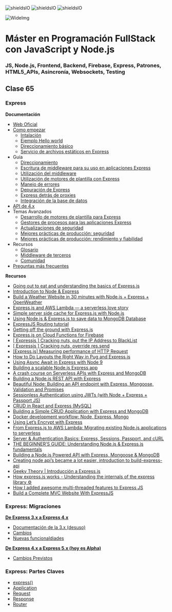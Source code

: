![shieldsIO](https://img.shields.io/github/issues/Fictizia/Master-en-programacion-fullstack-con-JavaScript-y-Node.js_ed3.svg)
![shieldsIO](https://img.shields.io/github/forks/Fictizia/Master-en-programacion-fullstack-con-JavaScript-y-Node.js_ed3.svg)
![shieldsIO](https://img.shields.io/github/stars/Fictizia/Master-en-programacion-fullstack-con-JavaScript-y-Node.js_ed3.svg)

![WideImg](http://fictizia.com/img/github/Fictizia-plan-estudios-github.jpg)

# Máster en Programación FullStack con JavaScript y Node.js
### JS, Node.js, Frontend, Backend, Firebase, Express, Patrones, HTML5_APIs, Asincronía, Websockets, Testing

## Clase 65

### Express

**Documentación**
- [Web Oficial](http://expressjs.com/es/)
- [Como empezar](http://expressjs.com/es/starter/installing.html)
  - [Intalación](http://expressjs.com/es/starter/installing.html)
  - [Ejemplo Hello world](http://expressjs.com/es/starter/hello-world.html)
  - [Direccionamiento básico](http://expressjs.com/es/starter/basic-routing.html)
  - [Servicio de archivos estáticos en Express](http://expressjs.com/es/starter/static-files.html)
- Guía
  - [Direccionamiento](http://expressjs.com/es/guide/routing.html)
  - [Escritura de middleware para su uso en aplicaciones Express](http://expressjs.com/es/guide/writing-middleware.html)
  - [Utilización del middleware](http://expressjs.com/es/guide/using-middleware.html)
  - [Utilización de motores de plantilla con Express](http://expressjs.com/es/guide/using-template-engines.html)
  - [Manejo de errores](http://expressjs.com/es/guide/error-handling.html)
  - [Depuración de Express](http://expressjs.com/es/guide/debugging.html)
  - [Express detrás de proxies](http://expressjs.com/es/guide/behind-proxies.html)
  - [Integración de la base de datos](http://expressjs.com/es/guide/database-integration.html)
- [API de 4.x](http://expressjs.com/es/4x/api.html)
- Temas Avanzados
  - [Desarrollo de motores de plantilla para Express](http://expressjs.com/es/advanced/developing-template-engines.html)
  - [Gestores de procesos para las aplicaciones Express](http://expressjs.com/es/advanced/pm.html)
  - [Actualizaciones de seguridad](http://expressjs.com/es/advanced/security-updates.html)
  - [Mejores prácticas de producción: seguridad](http://expressjs.com/es/advanced/best-practice-security.html)
  - [Mejores prácticas de producción: rendimiento y fiabilidad](http://expressjs.com/es/advanced/best-practice-performance.html)
- Recursos
  - [Glosario](http://expressjs.com/es/resources/glossary.html)
  - [Middleware de terceros](http://expressjs.com/es/resources/middleware.html)
  - [Comunidad](http://expressjs.com/es/resources/community.html)
- [Preguntas más frecuentes](http://expressjs.com/es/starter/faq.html)


**Recursos**
- [Going out to eat and understanding the basics of Express.js](https://medium.freecodecamp.org/going-out-to-eat-and-understanding-the-basics-of-express-js-f034a029fb66)
- [Introduction to Node & Express](https://medium.com/javascript-scene/introduction-to-node-express-90c431f9e6fd)
- [Build a Weather Website in 30 minutes with Node.js + Express + OpenWeather](https://codeburst.io/build-a-weather-website-in-30-minutes-with-node-js-express-openweather-a317f904897b)
- [Express.js and AWS Lambda — a serverless love story](https://medium.freecodecamp.org/express-js-and-aws-lambda-a-serverless-love-story-7c77ba0eaa35)
- [Simple server side cache for Express.js with Node.js](https://medium.com/the-node-js-collection/simple-server-side-cache-for-express-js-with-node-js-45ff296ca0f0)
- [Using Node.js & Express.js to save data to MongoDB Database](https://codeburst.io/hitchhikers-guide-to-back-end-development-with-examples-3f97c70e0073)
- [ExpressJS Routing tutorial](https://www.tutorialspoint.com/expressjs/expressjs_routing.htm)
- [Getting off the ground with Express.js](https://medium.freecodecamp.org/getting-off-the-ground-with-expressjs-89ada7ef4e59)
- [Express.js on Cloud Functions for Firebase](https://codeburst.io/express-js-on-cloud-functions-for-firebase-86ed26f9144c)
- [[ Expressjs ] Cracking nuts, put the IP Address to BlackList](https://hackernoon.com/cracking-nut-nodejs-express-block-get-remote-request-client-ip-address-e4cdfa461add)
- [[ Expressjs ] Cracking nuts, override res.send](https://hackernoon.com/nodejs-express-js-manipulating-response-before-going-back-to-user-5e96ad8d84ca)
- [[Express.js] Measuring performance of HTTP Request](https://hackernoon.com/express-js-measuring-performance-of-http-request-nodejs-javascript-react-redux-testing-time-speed-web-f7b7ceb6f586)
- [How to Do Layouts the Right Way in Pug and Express.js](https://medium.com/@micahbales/how-to-do-layouts-right-in-pug-and-express-js-755481dfb067)
- [Using Async Await in Express with Node 9](https://medium.com/@Abazhenov/using-async-await-in-express-with-node-8-b8af872c0016)
- [Building a scalable Node.js Express app](https://medium.com/@zurfyx/building-a-scalable-node-js-express-app-1be1a7134cfd)
- [A crash course on Serverless APIs with Express and MongoDB](https://hackernoon.com/a-crash-course-on-serverless-apis-with-express-and-mongodb-77774f7730fe)
- [Building a Node.js REST API with Express](https://medium.com/@jeffandersen/building-a-node-js-rest-api-with-express-46b0901f29b6)
- [Beautiful Node: Building an API endpoint with Express, Mongoose, Validation and Promises](https://codeburst.io/using-mongoose-validation-with-async-await-c3a9255459e1)
- [Sessionless Authentication using JWTs (with Node + Express + Passport JS)](https://blog.usejournal.com/sessionless-authentication-withe-jwts-with-node-express-passport-js-69b059e4b22c)
- [CRUD in React and Express (MySQL)](https://medium.com/@avanthikameenakshi/crud-react-express-99025f03f06e)
- [Building a Simple CRUD Application with Express and MongoDB](https://medium.freecodecamp.org/building-a-simple-crud-application-with-express-and-mongodb-63f80f3eb1cd)
- [Docker development workflow: Node, Express, Mongo](https://medium.com/@sunnykay/docker-development-workflow-node-express-mongo-4bb3b1f7eb1e)
- [Using Let’s Encrypt with Express](https://medium.com/@yash.kulshrestha/using-lets-encrypt-with-express-e069c7abe625)
- [From Express.js to AWS Lambda: Migrating existing Node.js applications to serverless](https://hackernoon.com/from-express-js-to-aws-lambda-migrating-existing-node-js-applications-to-serverless-7473041ecc56)
- [Server & Authentication Basics: Express, Sessions, Passport, and cURL](https://medium.com/@evangow/server-authentication-basics-express-sessions-passport-and-curl-359b7456003d)
- [THE BEGINNER’S GUIDE: Understanding Node.js & Express.js fundamentals](https://medium.com/@LindaVivah/the-beginners-guide-understanding-node-js-express-js-fundamentals-e15493462be1)
- [Building a Node.js Powered API with Express, Mongoose & MongoDB](https://hackernoon.com/building-a-node-js-powered-api-with-express-mongoose-mongodb-19b14fd4b51e)
- [Creating node api’s became a lot easier, introduction to build-express-api](https://hackernoon.com/creating-node-apis-became-a-lot-easier-introduction-to-build-express-api-a0b07d9c0728)
- [Geeky Theory | Introducción a Express.js](https://geekytheory.com/introduccion-a-express-js)
- [How express.js works - Understanding the internals of the express library ⚙️](https://www.sohamkamani.com/blog/2018/05/30/understanding-how-expressjs-works/)
- [How I added awesome multi-threaded features to Express JS](https://hackernoon.com/how-i-added-awesome-multi-threaded-features-to-express-js-753452a1c10e)
- [Build a Complete MVC Website With ExpressJS](https://code.tutsplus.com/tutorials/build-a-complete-mvc-website-with-expressjs--net-34168)

### Express: Migraciones

**[De Express 3.x a Express 4.x](http://expressjs.com/es/guide/migrating-4.html)**
- [Documentación de la 3.x (desuso)](http://expressjs.com/es/3x/api.html)
- [Cambios](http://expressjs.com/es/guide/migrating-4.html)
- [Nuevas funcionaldiades](https://github.com/expressjs/express/wiki/New-features-in-4.x?_ga=1.226364894.554285759.1461232316)

**[De Express 4.x a Express 5.x (hoy es Alpha)](http://expressjs.com/es/guide/migrating-5.html)**
- [Cambios Previstos](https://github.com/expressjs/express/pull/2237?_ga=1.29731835.554285759.1461232316)

### Express: Partes Claves
- [express()](http://expressjs.com/es/4x/api.html#express)
- [Application](http://expressjs.com/es/4x/api.html#app)
- [Request](http://expressjs.com/es/4x/api.html#req)
- [Response](http://expressjs.com/es/4x/api.html#res)
- [Router](http://expressjs.com/es/4x/api.html#router)

